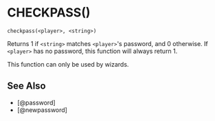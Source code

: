 # CHECKPASS()
`checkpass(<player>, <string>)`

  Returns 1 if `<string>` matches `<player>`'s password, and 0 otherwise. If `<player>` has no password, this function will always return 1.

  This function can only be used by wizards.


## See Also
- [@password]
- [@newpassword]

